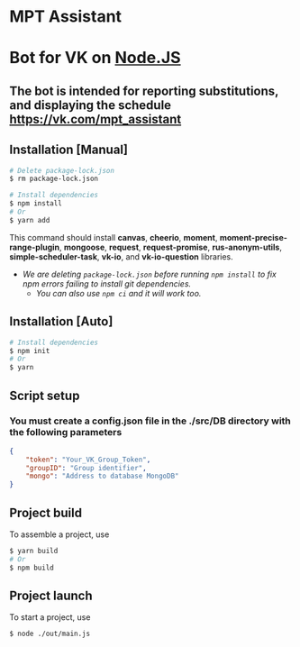 # MPT Assistant

# Bot for VK on [**Node.JS**](https://nodejs.org/en/download/)

## The bot is intended for reporting substitutions, and displaying the schedule https://vk.com/mpt_assistant

## Installation [Manual]

```bash
# Delete package-lock.json
$ rm package-lock.json

# Install dependencies
$ npm install
# Or
$ yarn add
```

This command should install **canvas**, **cheerio**, **moment**, **moment-precise-range-plugin**, **mongoose**, **request**, **request-promise**, **rus-anonym-utils**, **simple-scheduler-task**, **vk-io**, and **vk-io-question** libraries.

- _We are deleting `package-lock.json` before running `npm install` to fix npm errors failing to install git dependencies._
  - _You can also use `npm ci` and it will work too._

## Installation [Auto]

```bash
# Install dependencies
$ npm init
# Or
$ yarn
```

## Script setup

### You must create a config.json file in the ./src/DB directory with the following parameters

```json
{
	"token": "Your_VK_Group_Token",
	"groupID": "Group identifier",
	"mongo": "Address to database MongoDB"
}
```

## Project build

To assemble a project, use

```bash
$ yarn build
# Or
$ npm build
```

## Project launch

To start a project, use

```bash
$ node ./out/main.js
```
